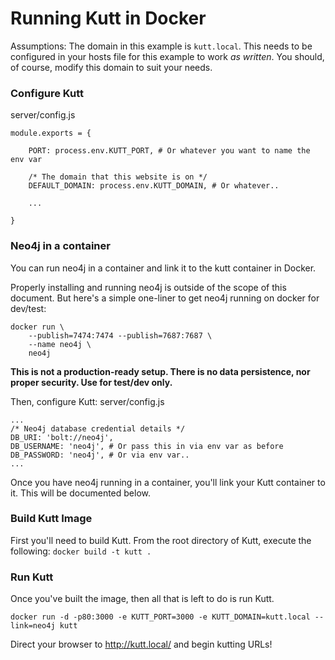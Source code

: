 # Running Kutt in Docker

Assumptions:
The domain in this example is `kutt.local`. This needs to be configured in your hosts file for this example to work _as written_. You should, of course, modify this domain to suit your needs. 

### Configure Kutt

server/config.js
```
module.exports = {

	PORT: process.env.KUTT_PORT, # Or whatever you want to name the env var
    
    /* The domain that this website is on */
    DEFAULT_DOMAIN: process.env.KUTT_DOMAIN, # Or whatever..
    
    ...
    
}
```

### Neo4j in a container

You can run neo4j in a container and link it to the kutt container in Docker. 

Properly installing and running neo4j is outside of the scope of this document. But here's a simple one-liner to get neo4j running on docker for dev/test:

```
docker run \
    --publish=7474:7474 --publish=7687:7687 \
    --name neo4j \
    neo4j
```
**This is not a production-ready setup. There is no data persistence, nor proper security. Use for test/dev only.**

Then, configure Kutt:
server/config.js
```
...
/* Neo4j database credential details */
DB_URI: 'bolt://neo4j',
DB_USERNAME: 'neo4j', # Or pass this in via env var as before 
DB_PASSWORD: 'neo4j', # Or via env var..
...
```

Once you have neo4j running in a container, you'll link your Kutt container to it. This will be documented below.

### Build Kutt Image

First you'll need to build Kutt.
From the root directory of Kutt, execute the following:
`docker build -t kutt .`

### Run Kutt

Once you've built the image, then all that is left to do is run Kutt.

`docker run -d -p80:3000 -e KUTT_PORT=3000 -e KUTT_DOMAIN=kutt.local --link=neo4j kutt`

Direct your browser to http://kutt.local/ and begin kutting URLs!

